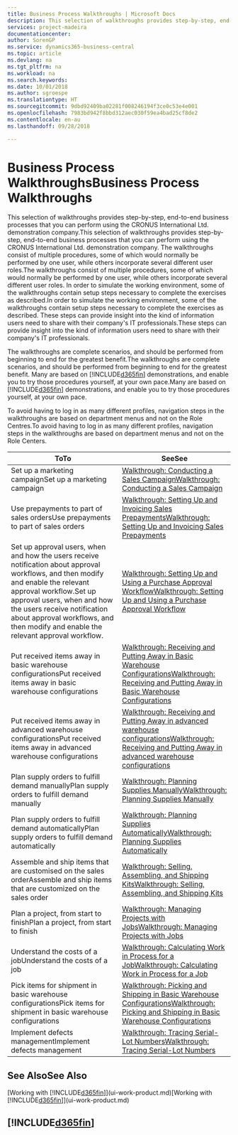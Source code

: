 ```yaml
---
title: Business Process Walkthroughs | Microsoft Docs
description: This selection of walkthroughs provides step-by-step, end-to-end business processes that you can perform using the CRONUS International Ltd. demonstration company. The walkthroughs consist of multiple procedures, some of which would normally be performed by one user, while others incorporate several different user roles. In order to simulate the working environment, some of the walkthroughs contain setup steps necessary to complete the exercises as described. These steps can provide insight into the kind of information users need to share with their company's IT professionals.
services: project-madeira
documentationcenter: 
author: SorenGP
ms.service: dynamics365-business-central
ms.topic: article
ms.devlang: na
ms.tgt_pltfrm: na
ms.workload: na
ms.search.keywords: 
ms.date: 10/01/2018
ms.author: sgroespe
ms.translationtype: HT
ms.sourcegitcommit: 9dbd92409ba02281f008246194f3ce0c53e4e001
ms.openlocfilehash: 7983bd942f8bbd312aec030f59ea4bad25cf8de2
ms.contentlocale: en-au
ms.lasthandoff: 09/28/2018

---
```

# <a name="business-process-walkthroughs"></a><span data-ttu-id="339fa-106">Business Process Walkthroughs</span><span class="sxs-lookup"><span data-stu-id="339fa-106">Business Process Walkthroughs</span></span>
<span data-ttu-id="339fa-107">This selection of walkthroughs provides step-by-step, end-to-end business processes that you can perform using the CRONUS International Ltd. demonstration company.</span><span class="sxs-lookup"><span data-stu-id="339fa-107">This selection of walkthroughs provides step-by-step, end-to-end business processes that you can perform using the CRONUS International Ltd. demonstration company.</span></span> <span data-ttu-id="339fa-108">The walkthroughs consist of multiple procedures, some of which would normally be performed by one user, while others incorporate several different user roles.</span><span class="sxs-lookup"><span data-stu-id="339fa-108">The walkthroughs consist of multiple procedures, some of which would normally be performed by one user, while others incorporate several different user roles.</span></span> <span data-ttu-id="339fa-109">In order to simulate the working environment, some of the walkthroughs contain setup steps necessary to complete the exercises as described.</span><span class="sxs-lookup"><span data-stu-id="339fa-109">In order to simulate the working environment, some of the walkthroughs contain setup steps necessary to complete the exercises as described.</span></span> <span data-ttu-id="339fa-110">These steps can provide insight into the kind of information users need to share with their company's IT professionals.</span><span class="sxs-lookup"><span data-stu-id="339fa-110">These steps can provide insight into the kind of information users need to share with their company's IT professionals.</span></span>  

 <span data-ttu-id="339fa-111">The walkthroughs are complete scenarios, and should be performed from beginning to end for the greatest benefit.</span><span class="sxs-lookup"><span data-stu-id="339fa-111">The walkthroughs are complete scenarios, and should be performed from beginning to end for the greatest benefit.</span></span> <span data-ttu-id="339fa-112">Many are based on [!INCLUDE[d365fin](includes/d365fin_md.md)] demonstrations, and enable you to try those procedures yourself, at your own pace.</span><span class="sxs-lookup"><span data-stu-id="339fa-112">Many are based on [!INCLUDE[d365fin](includes/d365fin_md.md)] demonstrations, and enable you to try those procedures yourself, at your own pace.</span></span>  

 <span data-ttu-id="339fa-113">To avoid having to log in as many different profiles, navigation steps in the walkthroughs are based on department menus and not on the Role Centres.</span><span class="sxs-lookup"><span data-stu-id="339fa-113">To avoid having to log in as many different profiles, navigation steps in the walkthroughs are based on department menus and not on the Role Centers.</span></span>  

|<span data-ttu-id="339fa-114">To</span><span class="sxs-lookup"><span data-stu-id="339fa-114">To</span></span>|<span data-ttu-id="339fa-115">See</span><span class="sxs-lookup"><span data-stu-id="339fa-115">See</span></span>|  
|--------|---------|  
|<span data-ttu-id="339fa-116">Set up a marketing campaign</span><span class="sxs-lookup"><span data-stu-id="339fa-116">Set up a marketing campaign</span></span>|[<span data-ttu-id="339fa-117">Walkthrough: Conducting a Sales Campaign</span><span class="sxs-lookup"><span data-stu-id="339fa-117">Walkthrough: Conducting a Sales Campaign</span></span>](walkthrough-conducting-a-sales-campaign.md)|  
|<span data-ttu-id="339fa-118">Use prepayments to part of sales orders</span><span class="sxs-lookup"><span data-stu-id="339fa-118">Use prepayments to part of sales orders</span></span>|[<span data-ttu-id="339fa-119">Walkthrough: Setting Up and Invoicing Sales Prepayments</span><span class="sxs-lookup"><span data-stu-id="339fa-119">Walkthrough: Setting Up and Invoicing Sales Prepayments</span></span>](walkthrough-setting-up-and-invoicing-sales-prepayments.md)|  
|<span data-ttu-id="339fa-120">Set up approval users, when and how the users receive notification about approval workflows, and then modify and enable the relevant approval workflow.</span><span class="sxs-lookup"><span data-stu-id="339fa-120">Set up approval users, when and how the users receive notification about approval workflows, and then modify and enable the relevant approval workflow.</span></span>|[<span data-ttu-id="339fa-121">Walkthrough: Setting Up and Using a Purchase Approval Workflow</span><span class="sxs-lookup"><span data-stu-id="339fa-121">Walkthrough: Setting Up and Using a Purchase Approval Workflow</span></span>](walkthrough-setting-up-and-using-a-purchase-approval-workflow.md)|  
|<span data-ttu-id="339fa-122">Put received items away in basic warehouse configurations</span><span class="sxs-lookup"><span data-stu-id="339fa-122">Put received items away in basic warehouse configurations</span></span>|[<span data-ttu-id="339fa-123">Walkthrough: Receiving and Putting Away in Basic Warehouse Configurations</span><span class="sxs-lookup"><span data-stu-id="339fa-123">Walkthrough: Receiving and Putting Away in Basic Warehouse Configurations</span></span>](walkthrough-receiving-and-putting-away-in-basic-warehousing.md)|  
|<span data-ttu-id="339fa-124">Put received items away in advanced warehouse configurations</span><span class="sxs-lookup"><span data-stu-id="339fa-124">Put received items away in advanced warehouse configurations</span></span>|[<span data-ttu-id="339fa-125">Walkthrough: Receiving and Putting Away in advanced warehouse configurations</span><span class="sxs-lookup"><span data-stu-id="339fa-125">Walkthrough: Receiving and Putting Away in advanced warehouse configurations</span></span>](walkthrough-receiving-and-putting-away-in-advanced-warehousing.md)|  
|<span data-ttu-id="339fa-126">Plan supply orders to fulfill demand manually</span><span class="sxs-lookup"><span data-stu-id="339fa-126">Plan supply orders to fulfill demand manually</span></span>|[<span data-ttu-id="339fa-127">Walkthrough: Planning Supplies Manually</span><span class="sxs-lookup"><span data-stu-id="339fa-127">Walkthrough: Planning Supplies Manually</span></span>](walkthrough-planning-supplies-manually.md)|  
|<span data-ttu-id="339fa-128">Plan supply orders to fulfill demand automatically</span><span class="sxs-lookup"><span data-stu-id="339fa-128">Plan supply orders to fulfill demand automatically</span></span>|[<span data-ttu-id="339fa-129">Walkthrough: Planning Supplies Automatically</span><span class="sxs-lookup"><span data-stu-id="339fa-129">Walkthrough: Planning Supplies Automatically</span></span>](walkthrough-planning-supplies-automatically.md)|  
|<span data-ttu-id="339fa-130">Assemble and ship items that are customised on the sales order</span><span class="sxs-lookup"><span data-stu-id="339fa-130">Assemble and ship items that are customized on the sales order</span></span>|[<span data-ttu-id="339fa-131">Walkthrough: Selling, Assembling, and Shipping Kits</span><span class="sxs-lookup"><span data-stu-id="339fa-131">Walkthrough: Selling, Assembling, and Shipping Kits</span></span>](walkthrough-selling-assembling-and-shipping-kits.md)|  
|<span data-ttu-id="339fa-132">Plan a project, from start to finish</span><span class="sxs-lookup"><span data-stu-id="339fa-132">Plan a project, from start to finish</span></span>|[<span data-ttu-id="339fa-133">Walkthrough: Managing Projects with Jobs</span><span class="sxs-lookup"><span data-stu-id="339fa-133">Walkthrough: Managing Projects with Jobs</span></span>](walkthrough-managing-projects-with-jobs.md)|  
|<span data-ttu-id="339fa-134">Understand the costs of a job</span><span class="sxs-lookup"><span data-stu-id="339fa-134">Understand the costs of a job</span></span>|[<span data-ttu-id="339fa-135">Walkthrough: Calculating Work in Process for a Job</span><span class="sxs-lookup"><span data-stu-id="339fa-135">Walkthrough: Calculating Work in Process for a Job</span></span>](walkthrough-calculating-work-in-process-for-a-job.md)|  
|<span data-ttu-id="339fa-136">Pick items for shipment in basic warehouse configurations</span><span class="sxs-lookup"><span data-stu-id="339fa-136">Pick items for shipment in basic warehouse configurations</span></span>|[<span data-ttu-id="339fa-137">Walkthrough: Picking and Shipping in Basic Warehouse Configurations</span><span class="sxs-lookup"><span data-stu-id="339fa-137">Walkthrough: Picking and Shipping in Basic Warehouse Configurations</span></span>](walkthrough-picking-and-shipping-in-basic-warehousing.md)|  
|<span data-ttu-id="339fa-138">Implement defects management</span><span class="sxs-lookup"><span data-stu-id="339fa-138">Implement defects management</span></span>|[<span data-ttu-id="339fa-139">Walkthrough: Tracing Serial-Lot Numbers</span><span class="sxs-lookup"><span data-stu-id="339fa-139">Walkthrough: Tracing Serial-Lot Numbers</span></span>](walkthrough-tracing-serial-lot-numbers.md)|  

## <a name="see-also"></a><span data-ttu-id="339fa-140">See Also</span><span class="sxs-lookup"><span data-stu-id="339fa-140">See Also</span></span>
<span data-ttu-id="339fa-141">[Working with [!INCLUDE[d365fin](includes/d365fin_md.md)]](ui-work-product.md)</span><span class="sxs-lookup"><span data-stu-id="339fa-141">[Working with [!INCLUDE[d365fin](includes/d365fin_md.md)]](ui-work-product.md)</span></span>  

## [!INCLUDE[d365fin](includes/free_trial_md.md)]  
 

